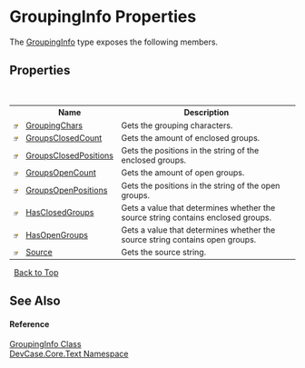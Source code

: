 # GroupingInfo Properties
 

The <a href="T_DevCase_Core_Text_GroupingInfo">GroupingInfo</a> type exposes the following members.


## Properties
&nbsp;<table><tr><th></th><th>Name</th><th>Description</th></tr><tr><td>![Public property](media/pubproperty.gif "Public property")</td><td><a href="P_DevCase_Core_Text_GroupingInfo_GroupingChars">GroupingChars</a></td><td>
Gets the grouping characters.</td></tr><tr><td>![Public property](media/pubproperty.gif "Public property")</td><td><a href="P_DevCase_Core_Text_GroupingInfo_GroupsClosedCount">GroupsClosedCount</a></td><td>
Gets the amount of enclosed groups.</td></tr><tr><td>![Public property](media/pubproperty.gif "Public property")</td><td><a href="P_DevCase_Core_Text_GroupingInfo_GroupsClosedPositions">GroupsClosedPositions</a></td><td>
Gets the positions in the string of the enclosed groups.</td></tr><tr><td>![Public property](media/pubproperty.gif "Public property")</td><td><a href="P_DevCase_Core_Text_GroupingInfo_GroupsOpenCount">GroupsOpenCount</a></td><td>
Gets the amount of open groups.</td></tr><tr><td>![Public property](media/pubproperty.gif "Public property")</td><td><a href="P_DevCase_Core_Text_GroupingInfo_GroupsOpenPositions">GroupsOpenPositions</a></td><td>
Gets the positions in the string of the open groups.</td></tr><tr><td>![Public property](media/pubproperty.gif "Public property")</td><td><a href="P_DevCase_Core_Text_GroupingInfo_HasClosedGroups">HasClosedGroups</a></td><td>
Gets a value that determines whether the source string contains enclosed groups.</td></tr><tr><td>![Public property](media/pubproperty.gif "Public property")</td><td><a href="P_DevCase_Core_Text_GroupingInfo_HasOpenGroups">HasOpenGroups</a></td><td>
Gets a value that determines whether the source string contains open groups.</td></tr><tr><td>![Public property](media/pubproperty.gif "Public property")</td><td><a href="P_DevCase_Core_Text_GroupingInfo_Source">Source</a></td><td>
Gets the source string.</td></tr></table>&nbsp;
<a href="#groupinginfo-properties">Back to Top</a>

## See Also


#### Reference
<a href="T_DevCase_Core_Text_GroupingInfo">GroupingInfo Class</a><br /><a href="N_DevCase_Core_Text">DevCase.Core.Text Namespace</a><br />